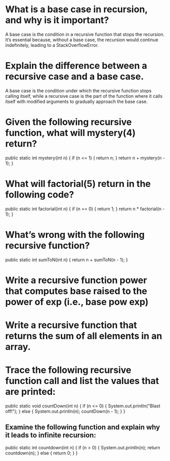 # What is a base case in recursion, and why is it important?
A base case is the condition in a recursive function that stops the recursion. It’s essential because, without a base case, the recursion would continue indefinitely, leading to a StackOverflowError.
# Explain the difference between a recursive case and a base case.
A base case is the condition under which the recursive function stops calling itself, while a recursive case is the part of the function where it calls itself with modified arguments to gradually approach the base case.
# Given the following recursive function, what will mystery(4) return?
public static int mystery(int n) {
    if (n <= 1) {
        return n;
    }
    return n + mystery(n - 1);
}
# What will factorial(5) return in the following code?

public static int factorial(int n) {
    if (n == 0) {
        return 1;
    }
    return n * factorial(n - 1);
}

# What’s wrong with the following recursive function?

public static int sumToN(int n) {
    return n + sumToN(n - 1);
}

# Write a recursive function power that computes base raised to the power of exp (i.e., base pow exp)

# Write a recursive function that returns the sum of all elements in an array.

# Trace the following recursive function call and list the values that are printed:

public static void countDown(int n) {
    if (n <= 0) {
        System.out.println("Blast off!");
    } else {
        System.out.println(n);
        countDown(n - 1);
    }
}

## Examine the following function and explain why it leads to infinite recursion:
public static int countdown(int n) {
    if (n > 0) {
        System.out.println(n);
        return countdown(n);
    } else {
        return 0;
    }
}
